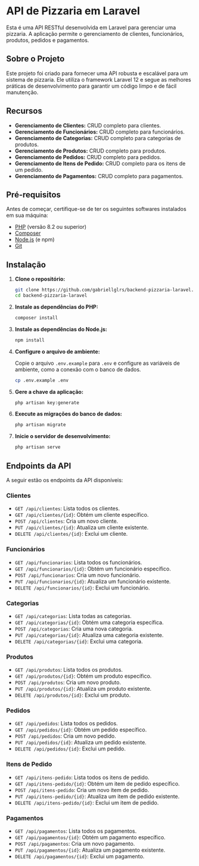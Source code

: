 # API de Pizzaria em Laravel

Esta é uma API RESTful desenvolvida em Laravel para gerenciar uma pizzaria. A aplicação permite o gerenciamento de clientes, funcionários, produtos, pedidos e pagamentos.

## Sobre o Projeto

Este projeto foi criado para fornecer uma API robusta e escalável para um sistema de pizzaria. Ele utiliza o framework Laravel 12 e segue as melhores práticas de desenvolvimento para garantir um código limpo e de fácil manutenção.

## Recursos

*   **Gerenciamento de Clientes:** CRUD completo para clientes.
*   **Gerenciamento de Funcionários:** CRUD completo para funcionários.
*   **Gerenciamento de Categorias:** CRUD completo para categorias de produtos.
*   **Gerenciamento de Produtos:** CRUD completo para produtos.
*   **Gerenciamento de Pedidos:** CRUD completo para pedidos.
*   **Gerenciamento de Itens de Pedido:** CRUD completo para os itens de um pedido.
*   **Gerenciamento de Pagamentos:** CRUD completo para pagamentos.

## Pré-requisitos

Antes de começar, certifique-se de ter os seguintes softwares instalados em sua máquina:

*   [PHP](https://www.php.net/downloads.php) (versão 8.2 ou superior)
*   [Composer](https://getcomposer.org/download/)
*   [Node.js](https://nodejs.org/en/download/) (e npm)
*   [Git](https://git-scm.com/downloads)

## Instalação

1.  **Clone o repositório:**

    ```bash
    git clone https://github.com/gabriellglrs/backend-pizzaria-laravel.git
    cd backend-pizzaria-laravel
    ```

2.  **Instale as dependências do PHP:**

    ```bash
    composer install
    ```

3.  **Instale as dependências do Node.js:**

    ```bash
    npm install
    ```

4.  **Configure o arquivo de ambiente:**

    Copie o arquivo `.env.example` para `.env` e configure as variáveis de ambiente, como a conexão com o banco de dados.

    ```bash
    cp .env.example .env
    ```

5.  **Gere a chave da aplicação:**

    ```bash
    php artisan key:generate
    ```

6.  **Execute as migrações do banco de dados:**

    ```bash
    php artisan migrate
    ```

7.  **Inicie o servidor de desenvolvimento:**

    ```bash
    php artisan serve
    ```

## Endpoints da API

A seguir estão os endpoints da API disponíveis:

### Clientes

*   `GET /api/clientes`: Lista todos os clientes.
*   `GET /api/clientes/{id}`: Obtém um cliente específico.
*   `POST /api/clientes`: Cria um novo cliente.
*   `PUT /api/clientes/{id}`: Atualiza um cliente existente.
*   `DELETE /api/clientes/{id}`: Exclui um cliente.

### Funcionários

*   `GET /api/funcionarios`: Lista todos os funcionários.
*   `GET /api/funcionarios/{id}`: Obtém um funcionário específico.
*   `POST /api/funcionarios`: Cria um novo funcionário.
*   `PUT /api/funcionarios/{id}`: Atualiza um funcionário existente.
*   `DELETE /api/funcionarios/{id}`: Exclui um funcionário.

### Categorias

*   `GET /api/categorias`: Lista todas as categorias.
*   `GET /api/categorias/{id}`: Obtém uma categoria específica.
*   `POST /api/categorias`: Cria uma nova categoria.
*   `PUT /api/categorias/{id}`: Atualiza uma categoria existente.
*   `DELETE /api/categorias/{id}`: Exclui uma categoria.

### Produtos

*   `GET /api/produtos`: Lista todos os produtos.
*   `GET /api/produtos/{id}`: Obtém um produto específico.
*   `POST /api/produtos`: Cria um novo produto.
*   `PUT /api/produtos/{id}`: Atualiza um produto existente.
*   `DELETE /api/produtos/{id}`: Exclui um produto.

### Pedidos

*   `GET /api/pedidos`: Lista todos os pedidos.
*   `GET /api/pedidos/{id}`: Obtém um pedido específico.
*   `POST /api/pedidos`: Cria um novo pedido.
*   `PUT /api/pedidos/{id}`: Atualiza um pedido existente.
*   `DELETE /api/pedidos/{id}`: Exclui um pedido.

### Itens de Pedido

*   `GET /api/itens-pedido`: Lista todos os itens de pedido.
*   `GET /api/itens-pedido/{id}`: Obtém um item de pedido específico.
*   `POST /api/itens-pedido`: Cria um novo item de pedido.
*   `PUT /api/itens-pedido/{id}`: Atualiza um item de pedido existente.
*   `DELETE /api/itens-pedido/{id}`: Exclui um item de pedido.

### Pagamentos

*   `GET /api/pagamentos`: Lista todos os pagamentos.
*   `GET /api/pagamentos/{id}`: Obtém um pagamento específico.
*   `POST /api/pagamentos`: Cria um novo pagamento.
*   `PUT /api/pagamentos/{id}`: Atualiza um pagamento existente.
*   `DELETE /api/pagamentos/{id}`: Exclui um pagamento.